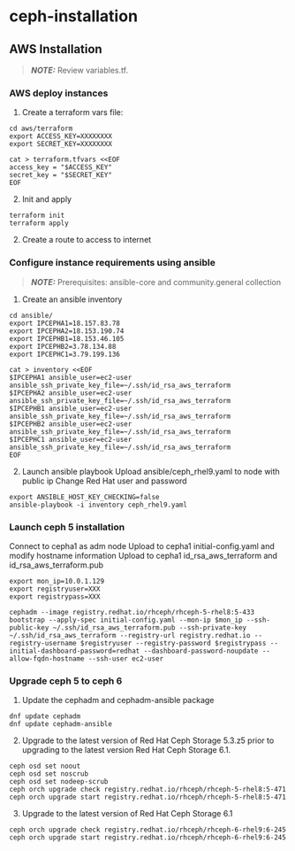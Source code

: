 # ceph-installation


## AWS Installation
> **_NOTE:_**  Review variables.tf.

### AWS deploy instances
1. Create a terraform vars file:
```
cd aws/terraform
export ACCESS_KEY=XXXXXXXX
export SECRET_KEY=XXXXXXXX

cat > terraform.tfvars <<EOF
access_key = "$ACCESS_KEY"
secret_key = "$SECRET_KEY"
EOF
```

2. Init and apply
```
terraform init
terraform apply
```

2. Create a route to access to internet

### Configure instance requirements using ansible
> **_NOTE:_**  Prerequisites: ansible-core and community.general collection

1. Create an ansible inventory
```
cd ansible/
export IPCEPHA1=18.157.83.78
export IPCEPHA2=18.153.190.74
export IPCEPHB1=18.153.46.105
export IPCEPHB2=3.78.134.88
export IPCEPHC1=3.79.199.136

cat > inventory <<EOF
$IPCEPHA1 ansible_user=ec2-user  ansible_ssh_private_key_file=~/.ssh/id_rsa_aws_terraform
$IPCEPHA2 ansible_user=ec2-user  ansible_ssh_private_key_file=~/.ssh/id_rsa_aws_terraform
$IPCEPHB1 ansible_user=ec2-user  ansible_ssh_private_key_file=~/.ssh/id_rsa_aws_terraform
$IPCEPHB2 ansible_user=ec2-user  ansible_ssh_private_key_file=~/.ssh/id_rsa_aws_terraform
$IPCEPHC1 ansible_user=ec2-user  ansible_ssh_private_key_file=~/.ssh/id_rsa_aws_terraform
EOF
```

2. Launch ansible playbook
Upload ansible/ceph_rhel9.yaml to node with public ip
Change Red Hat user and password
```
export ANSIBLE_HOST_KEY_CHECKING=false
ansible-playbook -i inventory ceph_rhel9.yaml
```

### Launch ceph 5 installation
Connect to cepha1 as adm node
Upload to cepha1 initial-config.yaml and modify hostname information
Upload to cepha1 id_rsa_aws_terraform and id_rsa_aws_terraform.pub
```
export mon_ip=10.0.1.129
export registryuser=XXX
export registrypass=XXX

cephadm --image registry.redhat.io/rhceph/rhceph-5-rhel8:5-433 bootstrap --apply-spec initial-config.yaml --mon-ip $mon_ip --ssh-public-key ~/.ssh/id_rsa_aws_terraform.pub --ssh-private-key ~/.ssh/id_rsa_aws_terraform --registry-url registry.redhat.io --registry-username $registryuser --registry-password $registrypass --initial-dashboard-password=redhat --dashboard-password-noupdate --allow-fqdn-hostname --ssh-user ec2-user
```

### Upgrade ceph 5 to ceph 6

1. Update the cephadm and cephadm-ansible package
```
dnf update cephadm
dnf update cephadm-ansible
```

2. Upgrade to the latest version of Red Hat Ceph Storage 5.3.z5 prior to upgrading to the latest version Red Hat Ceph Storage 6.1.
```
ceph osd set noout
ceph osd set noscrub
ceph osd set nodeep-scrub
ceph orch upgrade check registry.redhat.io/rhceph/rhceph-5-rhel8:5-471
ceph orch upgrade start registry.redhat.io/rhceph/rhceph-5-rhel8:5-471
```

3. Upgrade to the latest version of Red Hat Ceph Storage 6.1
```
ceph orch upgrade check registry.redhat.io/rhceph/rhceph-6-rhel9:6-245
ceph orch upgrade start registry.redhat.io/rhceph/rhceph-6-rhel9:6-245
```
